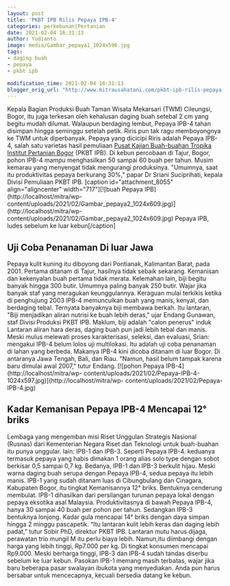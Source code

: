 ```yaml
---
layout: post
title: 'PKBT IPB Rilis Pepaya IPB-4'
categories: perkebunan|Pertanian
date: 2021-02-04 16:31:13
author: Yudianto
image: media/Gambar_pepaya1_1024x596.jpg
tags:
- daging buah
- pepaya
- pkbt ipb

modification_time: 2021-02-04 16:31:13
blogger_orig_url: "http://www.mitrausahatani.com/pkbt-ipb-rilis-pepaya-ipb-4.html"
---
```


Kepala Bagian Produksi Buah Taman Wisata Mekarsari (TWM) Cileungsi, Bogor, itu
juga terkesan oleh kehalusan daging buah setebal 2 cm yang begitu mudah
dilumat. Walaupun berdaging lembut, Pepaya IPB-4 tahan disimpan hingga
seminggu setelah petik. Riris pun tak ragu memboyongnya ke TWM untuk
diperbanyak. Pepaya yang dicicipi Riris adalah Pepaya IPB-4, salah satu
varietas hasil pemuliaan [Pusat Kajian Buah-buahan Tropika Institut Pertanian
Bogor](https://pkht.ipb.ac.id/index.php/2015/11/03/pepaya-ipb-4/) (PKBT IPB).
Di kebun percobaan di Tajur, Bogor, pohon IPB-4 mampu menghasilkan 50 sampai
60 buah per tahun. Musim kemarau yang menyengat tidak mengurangi produksinya.
"Umumnya, saat itu produktivitas pepaya berkurang 30%," papar Dr Sriani
Suciprihati, kepala Divisi Pemuliaan PKBT IPB. [caption id="attachment_8055"
align="aligncenter" width="717"][![buah Pepaya IPB](http://localhost/mitra/wp-
content/uploads/2021/02/Gambar_pepaya2_1024x609.jpg)](http://localhost/mitra/wp-
content/uploads/2021/02/Gambar_pepaya2_1024x609.jpg) Pepaya IPB, ludes sebelum
ke luar kebun[/caption]

## Uji Coba Penanaman Di luar Jawa

Pepaya kulit kuning itu diboyong dari Pontianak, Kalimantan Barat, pada 2001.
Pertama ditanam di Tajur, hasilnya tidak sebaik sekarang. Kemanisan dan
kekenyalan buah pertama tidak merata. Kelemahan lain, biji begitu banyak
hingga 300 butir. Umumnya paling banyak 250 butir. Wajar jika banyak staf yang
meragukan keunggulannya. Keraguan mulai terkikis ketika di penghujung 2003
IPB-4 memunculkan buah yang manis, kenyal, dan berdaging tebal. Ternyata
banyaknya biji membawa berkah. Itu lantaran, "Biji menjadikan aliran nutrisi
ke buah lebih deras," ujar Endang Gunawan, staf Divisi Produksi PKBT IPB.
Maklum, biji adalah "calon penerus" induk Lantaran aliran hara deras, daging
buah pun jadi lebih tebal dan manis. Meski mulus melewati proses
karakterisasi, seleksi, dan evaluasi, Srian: mengakui IPB-4 belum lolos uji
multilokasi. Itu adalah uji coba penanaman di lahan yang berbeda. Makanya
IPB-4 kini dicoba ditanam di luar Bogor. Di antaranya Jawa Tengah, Bali, dan
Riau. "Namun, hasil belum tampak karena baru dimulai awal 2007," tutur Endang.
[![pohon Pepaya IPB-4](http://localhost/mitra/wp-
content/uploads/2021/02/Pepaya-IPB-4-1024x597.jpg)](http://localhost/mitra/wp-
content/uploads/2021/02/Pepaya-IPB-4.jpg)

## Kadar Kemanisan Pepaya IPB-4 Mencapai 12° briks

Lembaga yang mengemban misi Riset Unggulan Strategis Nasional (Rusnas) dari
Kementerian Negara Riset dan Teknologi untuk buah-buahan itu punya unggular.
lain: IPB-1 dan IPB-3. Seperti Pepaya IPB-4. keduanya termasuk pepaya yang
habis dimakan 1 orang alias solo type dengan sobot berkisar 0,5 sampai 0,7 kg.
Bedanya, IPB-1 dan IPB-3 berkulit hijau. Meski warna daging buah serupa dengan
Pepaya IPB-4, sedua pepaya itu lebih manis. IPB-1 yang sudah ditanam luas di
Cibungbulang dan Cinagara, Kabupaten Bogor, itu tingkat Kemanisannya 12°
briks. Bentuknya cenderung membulat. IPB-1 dihasilkan dari persilangan turunan
pepaya lokal dengan pepaya eksotika asal Malaysia. Produktivitasnya di bawah
Pepaya IPB-4, hanya 30 sampai 40 buah per pohon per tahun. Sedangkan IPB-3
bentuknya lonjong. Kadar gula mencapai 14° briks dengan daya simpan hingga 2
minggu pascapetik. “Itu lantaran kulit lebih keras dan daging lebih padat,”
tutur Sobir PhD, direktur PKBT IPB. Lantaran mutu harus dijaga, perawatan trio
mungil M itu perlu biaya lebih. Namun,itu diimbangi dengan harga yang lebih
tinggi, Rp7.000 per kg. Di tingkat konsumen mencapai Rp9.000. Meski berharga
tinggi, IPB-3 dan IPB-4 sudah tandas diserbu sebelum ke luar kebun. Pasokan
IPB-1 memang masih terbatas, wajar jika baru beberapa pasar swalayan ibukota
yang menyediakan. Anda pun harus bersabar untuk mencecapnya, kecuali bersedia
datang ke kebun.


